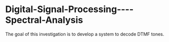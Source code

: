 # Digital-Signal-Processing----Spectral-Analysis
The goal of this investigation is to develop a system to decode DTMF tones.
